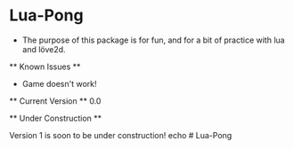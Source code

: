 # Lua-Pong

- The purpose of this package is for fun, and for a bit of practice with lua and löve2d. 

** Known Issues **

- Game doesn't work!

** Current Version **
0.0

** Under Construction **

Version 1 is soon to be under construction!
echo # Lua-Pong
